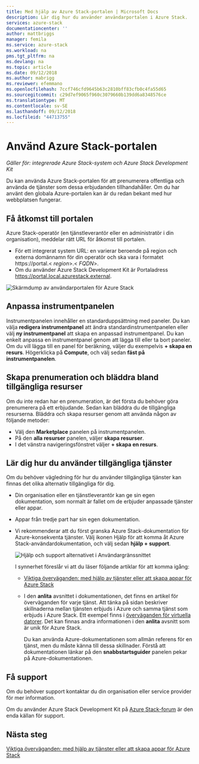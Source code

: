 ```yaml
---
title: Med hjälp av Azure Stack-portalen | Microsoft Docs
description: Lär dig hur du använder användarportalen i Azure Stack.
services: azure-stack
documentationcenter: ''
author: mattbriggs
manager: femila
ms.service: azure-stack
ms.workload: na
pms.tgt_pltfrm: na
ms.devlang: na
ms.topic: article
ms.date: 09/12/2018
ms.author: mabrigg
ms.reviewer: efemmano
ms.openlocfilehash: 7ccf746cfd9645b63c2810bff83cfb0c4fa55d65
ms.sourcegitcommit: c29d7ef9065f960c3079660b139dd6a8348576ce
ms.translationtype: MT
ms.contentlocale: sv-SE
ms.lasthandoff: 09/12/2018
ms.locfileid: "44713755"
---
```

# <a name="use-the-azure-stack-portal"></a>Använd Azure Stack-portalen

*Gäller för: integrerade Azure Stack-system och Azure Stack Development Kit*

Du kan använda Azure Stack-portalen för att prenumerera offentliga och använda de tjänster som dessa erbjudanden tillhandahåller. Om du har använt den globala Azure-portalen kan är du redan bekant med hur webbplatsen fungerar.

## <a name="access-the-portal"></a>Få åtkomst till portalen

Azure Stack-operatör (en tjänstleverantör eller en administratör i din organisation), meddelar rätt URL för åtkomst till portalen.

- För ett integrerat system URL: en varierar beroende på region och externa domännamn för din operatör och ska vara i formatet https://portal.&lt; *region*&gt;.&lt; *FQDN*&gt;.
- Om du använder Azure Stack Development Kit är Portaladress https://portal.local.azurestack.external.

![Skärmdump av användarportalen för Azure Stack](media/azure-stack-use-portal/UserPortal.png)

## <a name="customize-the-dashboard"></a>Anpassa instrumentpanelen

Instrumentpanelen innehåller en standarduppsättning med paneler. Du kan välja **redigera instrumentpanel** att ändra standardinstrumentpanelen eller välj **ny instrumentpanel** att skapa en anpassad instrumentpanel. Du kan enkelt anpassa en instrumentpanel genom att lägga till eller ta bort paneler. Om du vill lägga till en panel för beräkning, väljer du exempelvis **+ skapa en resurs**. Högerklicka på **Compute**, och välj sedan **fäst på instrumentpanelen**.

## <a name="create-subscription-and-browse-available-resources"></a>Skapa prenumeration och bläddra bland tillgängliga resurser

Om du inte redan har en prenumeration, är det första du behöver göra prenumerera på ett erbjudande. Sedan kan bläddra du de tillgängliga resurserna. Bläddra och skapa resurser genom att använda någon av följande metoder:

- Välj den **Marketplace** panelen på instrumentpanelen.
- På den **alla resurser** panelen, väljer **skapa resurser**.
- I det vänstra navigeringsfönstret väljer **+ skapa en resurs**.

## <a name="learn-how-to-use-available-services"></a>Lär dig hur du använder tillgängliga tjänster

Om du behöver vägledning för hur du använder tillgängliga tjänster kan finnas det olika alternativ tillgängliga för dig.

- Din organisation eller en tjänstleverantör kan ge sin egen dokumentation, som normalt är fallet om de erbjuder anpassade tjänster eller appar.
- Appar från tredje part har sin egen dokumentation.
- Vi rekommenderar att du först granska Azure Stack-dokumentation för Azure-konsekventa tjänster. Välj ikonen Hjälp för att komma åt Azure Stack-användardokumentation, och välj sedan **hjälp + support**.

    ![Hjälp och support alternativet i Användargränssnittet](media/azure-stack-use-portal/HelpAndSupport.png)

    I synnerhet föreslår vi att du läser följande artiklar för att komma igång:

    - [Viktiga överväganden: med hjälp av tjänster eller att skapa appar för Azure Stack](azure-stack-considerations.md)
    - I den **anlita** avsnittet i dokumentationen, det finns en artikel för överväganden för varje tjänst. Att tänka på sidan beskriver skillnaderna mellan tjänsten erbjuds i Azure och samma tjänst som erbjuds i Azure Stack. Ett exempel finns i [överväganden för virtuella datorer](azure-stack-vm-considerations.md). Det kan finnas andra informationen i den **anlita** avsnitt som är unik för Azure Stack.

      Du kan använda Azure-dokumentationen som allmän referens för en tjänst, men du måste känna till dessa skillnader. Förstå att dokumentationen länkar på den **snabbstartsguider** panelen pekar på Azure-dokumentationen.

## <a name="get-support"></a>Få support

Om du behöver support kontaktar du din organisation eller service provider för mer information.

Om du använder Azure Stack Development Kit på [Azure Stack-forum](https://social.msdn.microsoft.com/Forums/azure/home?forum=azurestack) är den enda källan för support.

## <a name="next-steps"></a>Nästa steg

[Viktiga överväganden: med hjälp av tjänster eller att skapa appar för Azure Stack](azure-stack-considerations.md)
